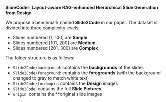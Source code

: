 **SlideCoder: Layout-aware RAG-enhanced Hierarchical Slide Generation from Design**

We propose a benchmark named **Slide2Code** in our paper. The dataset is divided into three complexity levels:

* Slides numbered \[1, 100] are **Simple**
* Slides numbered \[101, 200] are **Medium**
* Slides numbered \[201, 300] are **Complex**

The folder structure is as follows:

* `Slide2Code/background`: contains the **backgrounds** of the slides
* `Slide2Code/foreground`: contains the **foregrounds** (with the background changed to gray to match white text)
* `Slide2Code/forewopic`: contains the **Design** images
* `Slide2Code`: contains the full **Slide Pictures**
* `origin`: contains the **original slide images

